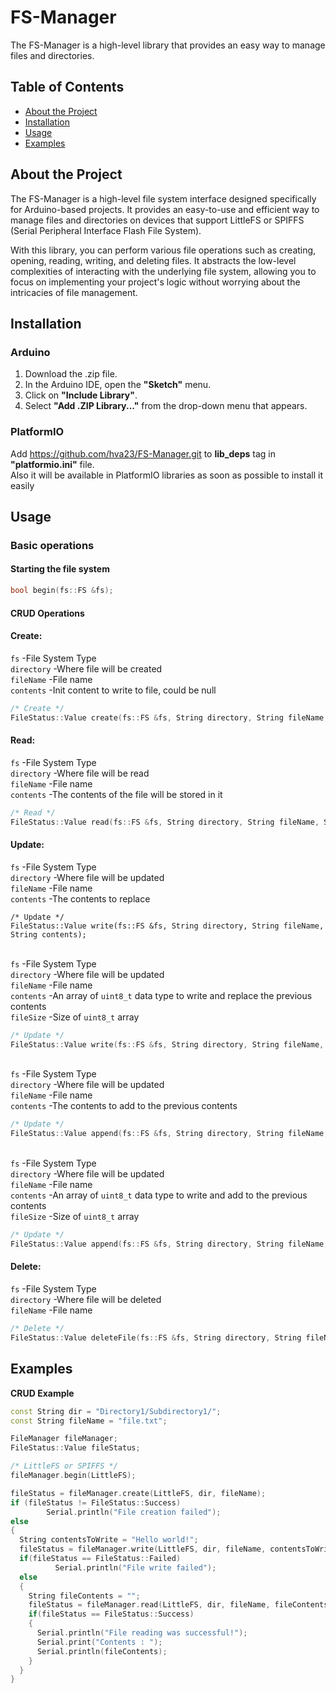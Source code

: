 # FS-Manager

The FS-Manager is a high-level library that provides an easy way to manage files and directories.

## Table of Contents

- [About the Project](#about-the-project)
- [Installation](#installation)
- [Usage](#usage)
- [Examples](#examples)

## About the Project

The FS-Manager is a high-level file system interface designed specifically for Arduino-based projects. It provides an easy-to-use and efficient way to manage files and directories on devices that support LittleFS or SPIFFS (Serial Peripheral Interface Flash File System).

With this library, you can perform various file operations such as creating, opening, reading, writing, and deleting files. It abstracts the low-level complexities of interacting with the underlying file system, allowing you to focus on implementing your project's logic without worrying about the intricacies of file management.

## Installation

### Arduino
1. Download the .zip file.
2. In the Arduino IDE, open the **"Sketch"** menu.
3. Click on **"Include Library"**.
4. Select **"Add .ZIP Library..."** from the drop-down menu that appears.
### PlatformIO
Add https://github.com/hva23/FS-Manager.git to **lib_deps** tag in **"platformio.ini"** file.<br>
Also it will be available in PlatformIO libraries as soon as possible to install it easily

## Usage
### Basic operations
#### Starting the file system
```c++
bool begin(fs::FS &fs);
```
#### CRUD Operations
#### Create:
```fs``` -File System Type<br>
```directory``` -Where file will be created<br>
```fileName``` -File name<br>
```contents``` -Init content to write to file, could be null<br>
```c++
/* Create */
FileStatus::Value create(fs::FS &fs, String directory, String fileName, String contents);
```

#### Read:
```fs``` -File System Type<br>
```directory``` -Where file will be read<br>
```fileName``` -File name<br>
```contents``` -The contents of the file will be stored in it<br>
```c++
/* Read */
FileStatus::Value read(fs::FS &fs, String directory, String fileName, String &contents);
```

#### Update:
```fs``` -File System Type<br>
```directory``` -Where file will be updated<br>
```fileName``` -File name<br>
```contents``` -The contents to replace<br>
```
/* Update */
FileStatus::Value write(fs::FS &fs, String directory, String fileName, String contents);
```

<br>```fs``` -File System Type<br>
```directory``` -Where file will be updated<br>
```fileName``` -File name<br>
```contents``` -An array of ```uint8_t``` data type to write and replace the previous contents<br>
```fileSize``` -Size of ```uint8_t``` array<br>
```c++
/* Update */
FileStatus::Value write(fs::FS &fs, String directory, String fileName, uint8_t *contents, size_t fileSize);
```

<br>```fs``` -File System Type<br>
```directory``` -Where file will be updated<br>
```fileName``` -File name<br>
```contents``` -The contents to add to the previous contents<br>
```c++
/* Update */
FileStatus::Value append(fs::FS &fs, String directory, String fileName, String contents);
```

<br>```fs``` -File System Type<br>
```directory``` -Where file will be updated<br>
```fileName``` -File name<br>
```contents``` -An array of ```uint8_t``` data type to write and add to the previous contents<br>
```fileSize``` -Size of ```uint8_t``` array<br>
```c++
/* Update */
FileStatus::Value append(fs::FS &fs, String directory, String fileName, uint8_t *contents, size_t fileSize);
```

#### Delete:
```fs``` -File System Type<br>
```directory``` -Where file will be deleted<br>
```fileName``` -File name<br>
```c++
/* Delete */
FileStatus::Value deleteFile(fs::FS &fs, String directory, String fileName);
```

## Examples
**CRUD Example**
```c++
const String dir = "Directory1/Subdirectory1/";
const String fileName = "file.txt";

FileManager fileManager;
FileStatus::Value fileStatus;

/* LittleFS or SPIFFS */
fileManager.begin(LittleFS);

fileStatus = fileManager.create(LittleFS, dir, fileName);
if (fileStatus != FileStatus::Success)
        Serial.println("File creation failed");
else
{
  String contentsToWrite = "Hello world!";
  fileStatus = fileManager.write(LittleFS, dir, fileName, contentsToWrite);
  if(fileStatus == FileStatus::Failed)
          Serial.println("File write failed");
  else
  {
    String fileContents = "";
    fileStatus = fileManager.read(LittleFS, dir, fileName, fileContents);
    if(fileStatus == FileStatus::Success)
    {
      Serial.println("File reading was successful!");
      Serial.print("Contents : ");
      Serial.println(fileContents);
    }
  }
}
```
